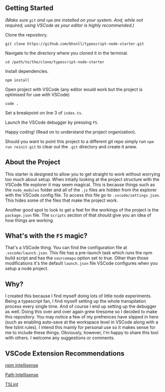 ## Getting Started

*(Make sure `git` and `npm` are installed on your system. And, while not required,
using VSCode as your editor is highly recommended.)*

Clone the repository.

`git clone https://github.com/bhsnll/typescript-node-starter.git`

Navigate to the directory where you cloned it in the terminal.

`cd /path/to/the/clone/typescript-node-starter`

Install dependencies.

`npm install`

Open project with VSCode (any editor would work but the project is
optimised for use with VSCode)

`code .`

Set a breakpoint on line 3 of `index.ts`.

Launch the VSCode debugger by pressing `F5`.

Happy coding! (Read on to understand the project organization).

Should you want to point this project to a different git repo simply run
`npm run reinit-git` to clear out the `.git` directory and create it anew.

## About the Project

This starter is designed to allow you to get straight to work without
worrying too much about setup. When intially looking at the project
structure with the VSCode file explorer it may seem magical. This is
because things such as the `node_modules` folder and all of the `.js`
files are hidden from the explorer with the VSCode config file. To access
this file go to `.vscode/settings.json`. This hides some of the files that
make the project work.

Another good spot to look to get a feel for the workings of the project
is the `package.json` file. The `scripts` section of that should give
you an idea of how things are working.

## What's with the `F5` magic?

That's a VSCode thing. You can find the configuration file at
`.vscode/launch.json`. This file has a pre-launch task which runs
the npm build script and has the `sourcemaps` option set to true.
Other than those modifications it's the default `launch.json` file
VSCode configures when you setup a node project.

## Why?

I created this because I find myself doing lots of little node experiments.
Being a typescript fan, I find myself setting up the whole
transpilation process every single time. And of course I end up setting up the
debugger as well. Doing this over and over again grew tiresome so I decided to make
this repository. You may notice a few of my prefrences have slipped in here
(such as enabling auto-save at the workspace level in VSCode along with a
few tslint rules). I intend this mainly for personal use so it makes sense for
me to include these things. Obviously, however, I'm happy to share this tool
with others. I welcome any suggestions or comments.

## VSCode Extension Recommendations

[npm Intellisense](https://marketplace.visualstudio.com/items?itemName=christian-kohler.path-intellisense)

[Path Intellisense](https://marketplace.visualstudio.com/items?itemName=christian-kohler.npm-intellisense)

[TSLint](https://marketplace.visualstudio.com/items?itemName=eg2.tslint)